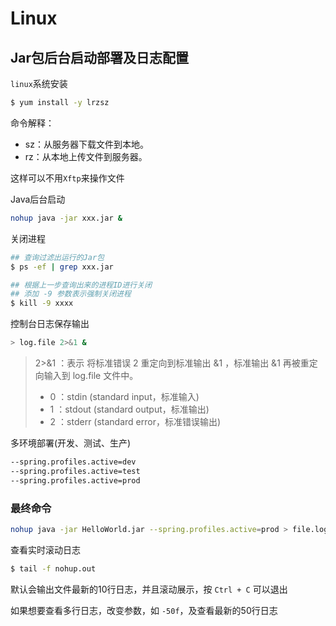 # Linux



## Jar包后台启动部署及日志配置

`linux`系统安装

``` bash
$ yum install -y lrzsz
```

命令解释：

- sz：从服务器下载文件到本地。
- rz：从本地上传文件到服务器。

这样可以不用`Xftp`来操作文件

Java后台启动

``` bash
nohup java -jar xxx.jar &
```

关闭进程

``` bash
## 查询过滤出运行的Jar包
$ ps -ef | grep xxx.jar

## 根据上一步查询出来的进程ID进行关闭
## 添加 -9 参数表示强制关闭进程
$ kill -9 xxxx
```

控制台日志保存输出

``` bash
> log.file 2>&1 &
```

> 2>&1 ：表示 将标准错误 2 重定向到标准输出 &1 ，标准输出 &1 再被重定向输入到 log.file 文件中。
>
> - 0 ：stdin (standard input，标准输入)
> - 1 ：stdout (standard output，标准输出)
> - 2 ：stderr (standard error，标准错误输出)

多环境部署(开发、测试、生产)

``` bash
--spring.profiles.active=dev
--spring.profiles.active=test
--spring.profiles.active=prod
```

### 最终命令

``` bash
nohup java -jar HelloWorld.jar --spring.profiles.active=prod > file.log 2>&1 &
```

查看实时滚动日志

``` bash
$ tail -f nohup.out
```

默认会输出文件最新的10行日志，并且滚动展示，按 `Ctrl + C` 可以退出

如果想要查看多行日志，改变参数，如 `-50f`，及查看最新的50行日志